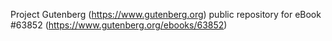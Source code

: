 Project Gutenberg (https://www.gutenberg.org) public repository for
eBook #63852 (https://www.gutenberg.org/ebooks/63852)
